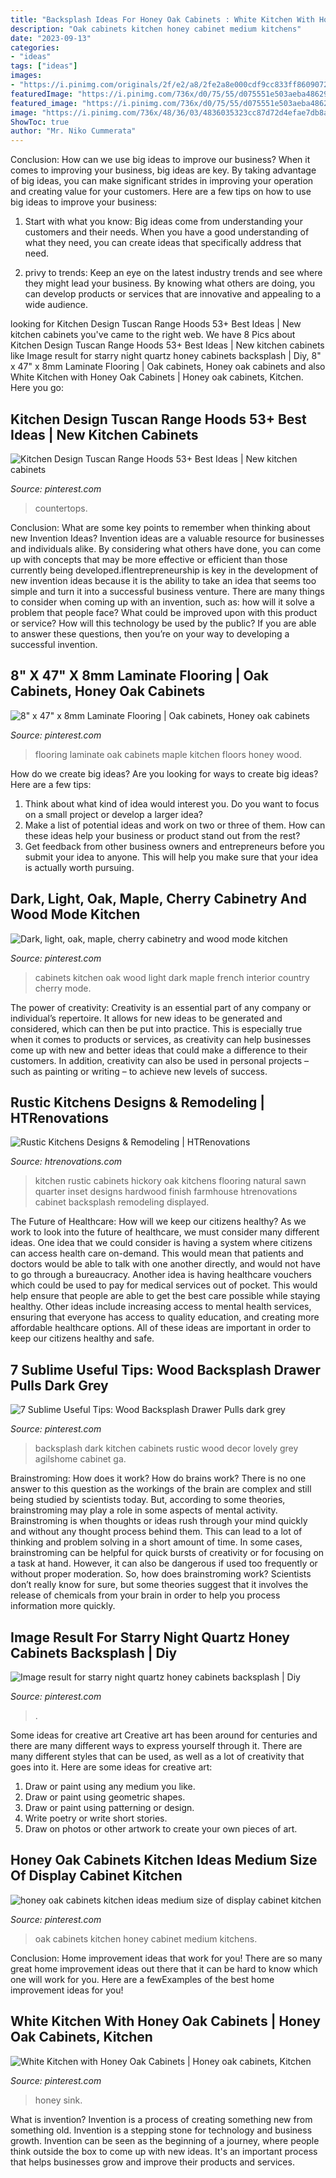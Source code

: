 ```yaml
---
title: "Backsplash Ideas For Honey Oak Cabinets : White Kitchen With Honey Oak Cabinets"
description: "Oak cabinets kitchen honey cabinet medium kitchens"
date: "2023-09-13"
categories:
- "ideas"
tags: ["ideas"]
images:
- "https://i.pinimg.com/originals/2f/e2/a8/2fe2a8e000cdf9cc833ff8609072cd07.jpg"
featuredImage: "https://i.pinimg.com/736x/d0/75/55/d075551e503aeba4862923b60f126ba6.jpg"
featured_image: "https://i.pinimg.com/736x/d0/75/55/d075551e503aeba4862923b60f126ba6.jpg"
image: "https://i.pinimg.com/736x/48/36/03/4836035323cc87d72d4efae7db8a6bba.jpg"
ShowToc: true
author: "Mr. Niko Cummerata"
---
```



Conclusion: How can we use big ideas to improve our business?
When it comes to improving your business, big ideas are key. By taking advantage of big ideas, you can make significant strides in improving your operation and creating value for your customers. Here are a few tips on how to use big ideas to improve your business:
1. Start with what you know: Big ideas come from understanding your customers and their needs. When you have a good understanding of what they need, you can create ideas that specifically address that need.

2. privy to trends: Keep an eye on the latest industry trends and see where they might lead your business. By knowing what others are doing, you can develop products or services that are innovative and appealing to a wide audience.


	

		
looking for Kitchen Design Tuscan Range Hoods 53+ Best Ideas | New kitchen cabinets you've came to the right web. We have 8 Pics about Kitchen Design Tuscan Range Hoods 53+ Best Ideas | New kitchen cabinets like Image result for starry night quartz honey cabinets backsplash | Diy, 8&quot; x 47&quot; x 8mm Laminate Flooring | Oak cabinets, Honey oak cabinets and also White Kitchen with Honey Oak Cabinets | Honey oak cabinets, Kitchen. Here you go:
		
    
## Kitchen Design Tuscan Range Hoods 53+ Best Ideas | New Kitchen Cabinets

<img loading=lazy src="https://i.pinimg.com/originals/2f/e2/a8/2fe2a8e000cdf9cc833ff8609072cd07.jpg" onerror="this.onerror=null;this.src='https://tse2.mm.bing.net/th?id=OIP.pstteES5SvD00oNaRWeqxQAAAA&amp;pid=15.1';" alt="Kitchen Design Tuscan Range Hoods 53+ Best Ideas | New kitchen cabinets">

_Source: pinterest.com_

>countertops. 

	

Conclusion: What are some key points to remember when thinking about new Invention Ideas?
Invention ideas are a valuable resource for businesses and individuals alike. By considering what others have done, you can come up with concepts that may be more effective or efficient than those currently being developed.iflentrepreneurship is key in the development of new invention ideas because it is the ability to take an idea that seems too simple and turn it into a successful business venture. There are many things to consider when coming up with an invention, such as: how will it solve a problem that people face? What could be improved upon with this product or service? How will this technology be used by the public? If you are able to answer these questions, then you’re on your way to developing a successful invention.

    
## 8&quot; X 47&quot; X 8mm Laminate Flooring | Oak Cabinets, Honey Oak Cabinets

<img loading=lazy src="https://i.pinimg.com/736x/48/36/03/4836035323cc87d72d4efae7db8a6bba.jpg" onerror="this.onerror=null;this.src='https://tse2.mm.bing.net/th?id=OIP.YfOzMvqJvGZ4Vf4aR6_CKwHaHa&amp;pid=15.1';" alt="8&quot; x 47&quot; x 8mm Laminate Flooring | Oak cabinets, Honey oak cabinets">

_Source: pinterest.com_

>flooring laminate oak cabinets maple kitchen floors honey wood. 

	

How do we create big ideas?
Are you looking for ways to create big ideas? Here are a few tips:
1. Think about what kind of idea would interest you. Do you want to focus on a small project or develop a larger idea?
2. Make a list of potential ideas and work on two or three of them. How can these ideas help your business or product stand out from the rest?
3. Get feedback from other business owners and entrepreneurs before you submit your idea to anyone. This will help you make sure that your idea is actually worth pursuing.

    
## Dark, Light, Oak, Maple, Cherry Cabinetry And Wood Mode Kitchen

<img loading=lazy src="https://i.pinimg.com/736x/25/9b/4c/259b4c70647475b5bdae69f079df6f6f.jpg" onerror="this.onerror=null;this.src='https://tse3.mm.bing.net/th?id=OIP.mVrIhh0fYETXbHr-zi4ufgHaKX&amp;pid=15.1';" alt="Dark, light, oak, maple, cherry cabinetry and wood mode kitchen">

_Source: pinterest.com_

>cabinets kitchen oak wood light dark maple french interior country cherry mode. 

	

The power of creativity:
Creativity is an essential part of any company or individual’s repertoire. It allows for new ideas to be generated and considered, which can then be put into practice. This is especially true when it comes to products or services, as creativity can help businesses come up with new and better ideas that could make a difference to their customers. In addition, creativity can also be used in personal projects – such as painting or writing – to achieve new levels of success.

    
## Rustic Kitchens Designs &amp; Remodeling | HTRenovations

<img loading=lazy src="http://www.htrenovations.com/wp-content/uploads/2015/09/Rush-006.jpg" onerror="this.onerror=null;this.src='https://tse2.mm.bing.net/th?id=OIP.a3HP6RvCoI9b59M0q78bxwHaKj&amp;pid=15.1';" alt="Rustic Kitchens Designs &amp; Remodeling | HTRenovations">

_Source: htrenovations.com_

>kitchen rustic cabinets hickory oak kitchens flooring natural sawn quarter inset designs hardwood finish farmhouse htrenovations cabinet backsplash remodeling displayed. 

	

The Future of Healthcare: How will we keep our citizens healthy?
As we work to look into the future of healthcare, we must consider many different ideas. One idea that we could consider is having a system where citizens can access health care on-demand. This would mean that patients and doctors would be able to talk with one another directly, and would not have to go through a bureaucracy. Another idea is having healthcare vouchers which could be used to pay for medical services out of pocket. This would help ensure that people are able to get the best care possible while staying healthy. Other ideas include increasing access to mental health services, ensuring that everyone has access to quality education, and creating more affordable healthcare options. All of these ideas are important in order to keep our citizens healthy and safe.

    
## 7 Sublime Useful Tips: Wood Backsplash Drawer Pulls Dark Grey

<img loading=lazy src="https://i.pinimg.com/736x/c1/33/05/c1330505671af368170954899ce265c8.jpg" onerror="this.onerror=null;this.src='https://tse4.mm.bing.net/th?id=OIP.WSoCQfGZsmLa2a_ujJWhAwHaNK&amp;pid=15.1';" alt="7 Sublime Useful Tips: Wood Backsplash Drawer Pulls dark grey">

_Source: pinterest.com_

>backsplash dark kitchen cabinets rustic wood decor lovely grey agilshome cabinet ga. 

	

Brainstroming: How does it work?
How do brains work? There is no one answer to this question as the workings of the brain are complex and still being studied by scientists today. But, according to some theories, brainstroming may play a role in some aspects of mental activity. Brainstroming is when thoughts or ideas rush through your mind quickly and without any thought process behind them. This can lead to a lot of thinking and problem solving in a short amount of time. In some cases, brainstroming can be helpful for quick bursts of creativity or for focusing on a task at hand. However, it can also be dangerous if used too frequently or without proper moderation. So, how does brainstroming work? Scientists don’t really know for sure, but some theories suggest that it involves the release of chemicals from your brain in order to help you process information more quickly.

    
## Image Result For Starry Night Quartz Honey Cabinets Backsplash | Diy

<img loading=lazy src="https://i.pinimg.com/736x/f1/e2/79/f1e27940f80b3b3e6c61a3fbedaa7db5.jpg" onerror="this.onerror=null;this.src='https://tse4.mm.bing.net/th?id=OIP.Sc2db9WNuaIXezp19N0U4wHaJX&amp;pid=15.1';" alt="Image result for starry night quartz honey cabinets backsplash | Diy">

_Source: pinterest.com_

>. 

	

Some ideas for creative art
Creative art has been around for centuries and there are many different ways to express yourself through it. There are many different styles that can be used, as well as a lot of creativity that goes into it. Here are some ideas for creative art:
1) Draw or paint using any medium you like.
2) Draw or paint using geometric shapes.
3) Draw or paint using patterning or design.
4) Write poetry or write short stories.
5) Draw on photos or other artwork to create your own pieces of art.

    
## Honey Oak Cabinets Kitchen Ideas Medium Size Of Display Cabinet Kitchen

<img loading=lazy src="https://i.pinimg.com/736x/d0/75/55/d075551e503aeba4862923b60f126ba6.jpg" onerror="this.onerror=null;this.src='https://tse4.mm.bing.net/th?id=OIP.X6DbxzcakWUDyC1J4HDKfgHaLD&amp;pid=15.1';" alt="honey oak cabinets kitchen ideas medium size of display cabinet kitchen">

_Source: pinterest.com_

>oak cabinets kitchen honey cabinet medium kitchens. 

	

Conclusion: Home improvement ideas that work for you!
There are so many great home improvement ideas out there that it can be hard to know which one will work for you. Here are a fewExamples of the best home improvement ideas for you!

    
## White Kitchen With Honey Oak Cabinets | Honey Oak Cabinets, Kitchen

<img loading=lazy src="https://i.pinimg.com/736x/58/9a/5e/589a5ec67ef96e9c2897b2f17327967d.jpg" onerror="this.onerror=null;this.src='https://tse4.mm.bing.net/th?id=OIP.ayxym8E-MLypIeKgs2xk1AHaJ3&amp;pid=15.1';" alt="White Kitchen with Honey Oak Cabinets | Honey oak cabinets, Kitchen">

_Source: pinterest.com_

>honey sink. 

	

What is invention?
Invention is a process of creating something new from something old. Invention is a stepping stone for technology and business growth. Invention can be seen as the beginning of a journey, where people think outside the box to come up with new ideas. It's an important process that helps businesses grow and improve their products and services.

